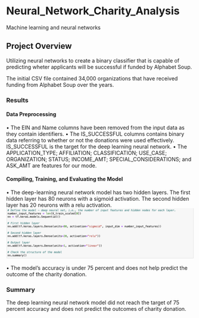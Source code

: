 # Neural_Network_Charity_Analysis
Machine learning and neural networks

## Project Overview

Utilizing neural networks to create a binary classifier that is capable of predicting wheter applicants will be successful if funded by Alphabet Soup. 

The initial CSV file contained 34,000 organizations that have received funding from Alphabet Soup over the years. 

### Results 

#### Data Preprocessing 

•	The EIN and Name columns have been removed from the input data as they contain identifiers. 
•	The IS_SUCCESSFUL columns contains binary data referring to whether or not the donations were used effectively. IS_SUCCESSFUL is the target for the deep learning neural network. 
•	The APPLICATION_TYPE; AFFILIATION; CLASSIFICATION; USE_CASE; ORGANIZATION; STATUS; INCOME_AMT; SPECIAL_CONSIDERATIONS; and ASK_AMT are features for our mode. 

#### Compiling, Training, and Evaluating the Model 

•	The deep-learning neural network model has two hidden layers. The first hidden layer has 80 neurons with a sigmoid activation. The second hidden layer has 20 neurons with a relu activation. 
![fig1.png](https://github.com/AjaniBenoit/Neural_Network_Charity_Analysis/blob/main/fig1.png)

•	The model’s accuracy is under 75 percent and does not help predict the outcome of the charity donation. 

### Summary 

The deep learning neural network model did not reach the target of 75 percent accuracy and does not predict the outcomes of charity donation. 


